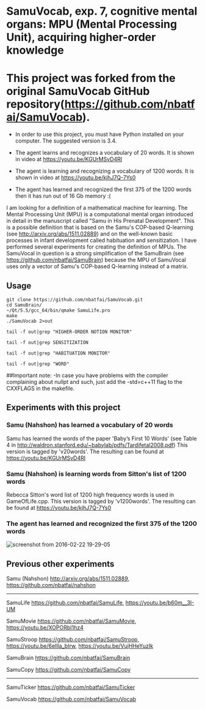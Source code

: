 # SamuVocab, exp. 7, cognitive mental organs: MPU (Mental Processing Unit), acquiring higher-order knowledge

# This project was forked from the original SamuVocab GitHub repository(https://github.com/nbatfai/SamuVocab).

- In order to use this project, you must have Python installed on your computer. The suggested version is 3.4.

- The agent learns and recognizes a vocabulary of 20 words. It is shown in video at https://youtu.be/KGUrMSvD4RI
- The agent is learning and recognizing a vocabulary of 1200 words. It is shown in video at https://youtu.be/kjhJ7Q-7Ys0
- The agent has learned and recognized the first 375 of the 1200 words then it has run out of 16 Gb memory :(

I am looking for a definition of a mathematical machine for learning. 
The Mental Processing Unit (MPU) is a computational mental organ introduced 
in detail in the manuscript called "Samu in His Prenatal Development". This 
is a possible definition that is based on the Samu's COP-based Q-learning 
(see http://arxiv.org/abs/1511.02889) and on the well-known basic processes 
in infant development called habituation and sensitization. I have performed 
several experiments for creating the definition of MPUs. The SamuVocal in 
question is a strong simplification of the SamuBrain 
(see https://github.com/nbatfai/SamuBrain) because the MPU of SamuVocal uses 
only a vector of Samu's COP-based Q-learning instead of a matrix.

## Usage

```
git clone https://github.com/nbatfai/SamuVocab.git
cd SamuBrain/
~/Qt/5.5/gcc_64/bin/qmake SamuLife.pro
make
./SamuVocab 2>out
```

```
tail -f out|grep "HIGHER-ORDER NOTION MONITOR"
```

```
tail -f out|grep SENSITIZATION
```

```
tail -f out|grep "HABITUATION MONITOR" 
```

```
tail -f out|grep "WORD" 
```


##Important note:
-In case you have problems with the compiler complaining about nullpt and such, just add the -std=c++11 flag to the CXXFLAGS in the makefile.

## Experiments with this project

### Samu (Nahshon) has learned a vocabulary of 20 words

Samu has learned the words of the paper 'Baby’s First 10 Words' (see Table 4 in http://waldron.stanford.edu/~babylab/pdfs/Tardifetal2008.pdf)
This version is tagged by 'v20words'. The resulting can be found at https://youtu.be/KGUrMSvD4RI

### Samu (Nahshon) is learning words from Sitton's list of 1200 words

Rebecca Sitton's word list of 1200 high frequency words is used in GameOfLife.cpp.
This version is tagged by 'v1200words'. The resulting can be found at https://youtu.be/kjhJ7Q-7Ys0

### The agent has learned and recognized the first 375 of the 1200 words

![screenshot from 2016-02-22 19-29-05](https://cloud.githubusercontent.com/assets/3148120/13228894/8381a26c-d99e-11e5-91fe-5aeb1d47145e.png)

## Previous other experiments

Samu (Nahshon)
http://arxiv.org/abs/1511.02889,
https://github.com/nbatfai/nahshon

---

SamuLife
https://github.com/nbatfai/SamuLife,
https://youtu.be/b60m__3I-UM

SamuMovie
https://github.com/nbatfai/SamuMovie,
https://youtu.be/XOPORbI1hz4

SamuStroop
https://github.com/nbatfai/SamuStroop,
https://youtu.be/6elIla_bIrw,
https://youtu.be/VujHHeYuzIk

SamuBrain
https://github.com/nbatfai/SamuBrain

SamuCopy
https://github.com/nbatfai/SamuCopy

---

SamuTicker
https://github.com/nbatfai/SamuTicker

SamuVocab
https://github.com/nbatfai/SamuVocab
